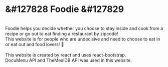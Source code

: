 # &#127828 Foodie &#127829
<br/>
Foodie helps you decide whether you choose to stay inside and cook from a recipe or go out to eat finding a restaurant by zipcode! <br/>
This website is for people who are undecisive and need to choose to eat in or eat out and food lovers! &#129316; <br/>

<br/>
This website is created by react and uses react-bootstrap. <br/>
DocuMenu API and TheMealDB API was used in this website.

